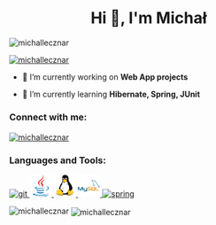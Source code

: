 <h1 align="center">Hi 👋, I'm Michał</h1>
<p align="left"> <img src="https://komarev.com/ghpvc/?username=michallecznar&label=Profile%20views&color=0e75b6&style=flat" alt="michallecznar" /> </p>

<p align="left"> <a href="https://github.com/ryo-ma/github-profile-trophy"><img src="https://github-profile-trophy.vercel.app/?username=michallecznar" alt="michallecznar" /></a> </p>

- 🔭 I’m currently working on **Web App projects**

- 🌱 I’m currently learning **Hibernate, Spring, JUnit**

<h3 align="left">Connect with me:</h3>
<p align="left">
<a href="https://www.linkedin.com/in/micha%C5%82-l%C4%99cznar-2a8930176/" target="blank"><img align="center" src="https://cdn.jsdelivr.net/npm/simple-icons@3.0.1/icons/linkedin.svg" alt="michallecznar" height="30" width="40" /></a>
</p>

<h3 align="left">Languages and Tools:</h3>
<p align="left"> <a href="https://git-scm.com/" target="_blank"> <img src="https://www.vectorlogo.zone/logos/git-scm/git-scm-icon.svg" alt="git" width="40" height="40"/> </a> <a href="https://www.java.com" target="_blank"> <img src="https://raw.githubusercontent.com/devicons/devicon/master/icons/java/java-original.svg" alt="java" width="40" height="40"/> </a> <a href="https://www.linux.org/" target="_blank"> <img src="https://raw.githubusercontent.com/devicons/devicon/master/icons/linux/linux-original.svg" alt="linux" width="40" height="40"/> </a> <a href="https://www.mysql.com/" target="_blank"> <img src="https://raw.githubusercontent.com/devicons/devicon/master/icons/mysql/mysql-original-wordmark.svg" alt="mysql" width="40" height="40"/> </a> <a href="https://spring.io/" target="_blank"> <img src="https://www.vectorlogo.zone/logos/springio/springio-icon.svg" alt="spring" width="40" height="40"/> </a> </p>

<p><img align="left" src="https://github-readme-stats.vercel.app/api/top-langs?username=michallecznar&show_icons=true&locale=en&layout=compact" alt="michallecznar" /></p>

<p>&nbsp;<img align="center" src="https://github-readme-stats.vercel.app/api?username=michallecznar&show_icons=true&locale=en" alt="michallecznar" /></p>
